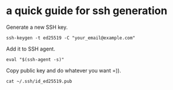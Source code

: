 # a quick guide for ssh generation

Generate a new SSH key.
```
ssh-keygen -t ed25519 -C "your_email@example.com"
```

Add it to SSH agent.
```
eval "$(ssh-agent -s)"
```

Copy public key and do whatever you want =)).
```
cat ~/.ssh/id_ed25519.pub
```
